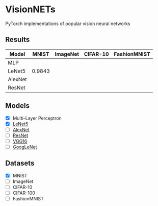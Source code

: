# VisionNETs
PyTorch implementations of popular vision neural networks

## Results

| Model   	| MNIST  	| ImageNet 	| CIFAR-10 	| FashionMNIST 	|
|---------	|--------	|----------	|----------	|--------------	|
| MLP     	|        	|          	|          	|              	|
| LeNet5  	| 0.9843 	|          	|          	|              	|
| AlexNet 	|        	|          	|          	|              	|
| ResNet  	|        	|          	|          	|              	|

## Models

- [x] Multi-Layer Perceptron
- [x] [LeNet5](http://yann.lecun.com/exdb/publis/pdf/lecun-01a.pdf)
- [ ] [AlexNet](https://papers.nips.cc/paper/4824-imagenet-classification-with-deep-convolutional-neural-networks)
- [ ] [ResNet](https://arxiv.org/abs/1704.06904)
- [ ] [VGG16](https://arxiv.org/abs/1505.06798)
- [ ] [GoogLeNet](https://arxiv.org/abs/1409.4842)

## Datasets

- [x] MNIST
- [ ] ImageNet
- [ ] CIFAR-10
- [ ] CIFAR-100
- [ ] FashionMNIST
